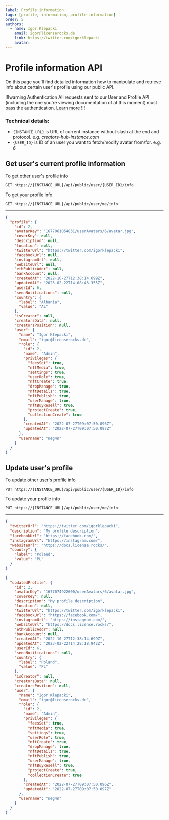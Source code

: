 ```yaml
---
label: Profile information
tags: [profile, information, profile-information]
order: 5
authors:
  - name: Igor Klepacki
    email: igor@licenserocks.de
    link: https://twitter.com/igorklepacki
    avatar:
---
```


# Profile information API

On this page you'll find detailed information how to manipulate and retrieve info about certain user's profile using our public API.

!!!warning Authentication
All requests sent to our User and Profile API (including the one you're viewing documentation of at this moment) must pass the authentication. [Learn more](/authorization)
!!!

### Technical details:

- `{INSTANCE_URL}` is URL of current instance without slash at the end and protocol. e.g. _creators-hub-instance.com_
- `{USER_ID}` is ID of an user you want to fetch/modify avatar from/for. e.g. _6_

## Get user's current profile information

To get other user's profile info

```
GET https://{INSTANCE_URL}/api/public/user/{USER_ID}/info
```

To get your profile info

```
GET https://{INSTANCE_URL}/api/public/user/me/info
```

---

```json Response
{
  "profile": {
    "id": 2,
    "avatarKey": "1677061054831/userAvatars/6/avatar.jpg",
    "coverKey": null,
    "description": null,
    "location": null,
    "twitterUrl": "https://twitter.com/igorklepacki",
    "facebookUrl": null,
    "instagramUrl": null,
    "websiteUrl": null,
    "ethPublicAddr": null,
    "bankAccount": null,
    "createdAt": "2022-10-27T12:38:14.699Z",
    "updatedAt": "2023-02-22T14:08:43.355Z",
    "userId": 6,
    "seenNotifications": null,
    "country": {
      "label": "Albania",
      "value": "AL"
    },
    "isCreator": null,
    "creatorsData": null,
    "creatorsPosition": null,
    "user": {
      "name": "Igor Klepacki",
      "email": "igor@licenserocks.de",
      "role": {
        "id": 2,
        "name": "Admin",
        "privileges": {
          "feesSet": true,
          "nftMedia": true,
          "settings": true,
          "userRole": true,
          "nftCreate": true,
          "dropManage": true,
          "nftDetails": true,
          "nftPublish": true,
          "userManage": true,
          "nftBuyResell": true,
          "projectCreate": true,
          "collectionCreate": true
        },
        "createdAt": "2022-07-27T09:07:50.096Z",
        "updatedAt": "2022-07-27T09:07:50.097Z"
      },
      "username": "neg4n"
    }
  }
}
```

## Update user's profile

To update other user's profile info

```
PUT https://{INSTANCE_URL}/api/public/user/{USER_ID}/info
```

To update your profile info

```
PUT https://{INSTANCE_URL}/api/public/user/me/info
```

---

```json Payload (application/json)
{
  "twitterUrl": "https://twitter.com/igorklepacki",
  "description": "My profile description",
  "facebookUrl": "https://facebook.com/",
  "instagramUrl": "https://instagram.com/",
  "websiteUrl": "https://docs.license.rocks/",
  "country": {
    "label": "Poland",
    "value": "PL"
  }
}
```

```json Response
{
  "updatedProfile": {
    "id": 2,
    "avatarKey": "1677074922600/userAvatars/6/avatar.jpg",
    "coverKey": null,
    "description": "My profile description",
    "location": null,
    "twitterUrl": "https://twitter.com/igorklepacki",
    "facebookUrl": "https://facebook.com/",
    "instagramUrl": "https://instagram.com/",
    "websiteUrl": "https://docs.license.rocks/",
    "ethPublicAddr": null,
    "bankAccount": null,
    "createdAt": "2022-10-27T12:38:14.699Z",
    "updatedAt": "2023-02-22T14:28:18.942Z",
    "userId": 6,
    "seenNotifications": null,
    "country": {
      "label": "Poland",
      "value": "PL"
    },
    "isCreator": null,
    "creatorsData": null,
    "creatorsPosition": null,
    "user": {
      "name": "Igor Klepacki",
      "email": "igor@licenserocks.de",
      "role": {
        "id": 2,
        "name": "Admin",
        "privileges": {
          "feesSet": true,
          "nftMedia": true,
          "settings": true,
          "userRole": true,
          "nftCreate": true,
          "dropManage": true,
          "nftDetails": true,
          "nftPublish": true,
          "userManage": true,
          "nftBuyResell": true,
          "projectCreate": true,
          "collectionCreate": true
        },
        "createdAt": "2022-07-27T09:07:50.096Z",
        "updatedAt": "2022-07-27T09:07:50.097Z"
      },
      "username": "neg4n"
    }
  }
}
```
